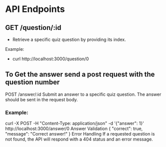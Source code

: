 # API Endpoints
## GET /question/:id
- Retrieve a specific quiz question by providing its index.

Example:

- curl http://localhost:3000/question/0
## To Get the answer send a post request with the question number
POST /answer/:id
Submit an answer to a specific quiz question. The answer should be sent in the request body.
### Example:
curl -X POST -H "Content-Type: application/json" -d '{"answer": 1}' http://localhost:3000/answer/0
Answer Validation
{
  "correct": true,
  "message": "Correct answer!"
}
Error Handling
If a requested question is not found, the API will respond with a 404 status and an error message.
